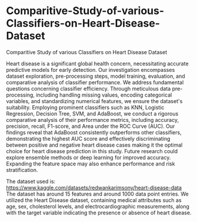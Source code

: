 # Comparitive-Study-of-various-Classifiers-on-Heart-Disease-Dataset
Comparitive Study of various Classifiers on Heart Disease Dataset

Heart disease is a significant global health concern, necessitating accurate predictive models for early detection. Our investigation encompasses dataset exploration, pre-processing steps, model training, evaluation, and comparative analysis of classifier performance. We address fundamental questions concerning classifier efficiency. Through meticulous data pre-processing, including handling missing values, encoding categorical variables, and standardizing numerical features, we ensure the dataset's suitability. Employing prominent classifiers such as KNN, Logistic Regression, Decision Tree, SVM, and AdaBoost, we conduct a rigorous comparative analysis of their performance metrics, including accuracy, precision, recall, F1-score, and Area under the ROC Curve (AUC). Our findings reveal that AdaBoost consistently outperforms other classifiers, demonstrating the highest AUC score and effectively discriminating between positive and negative heart disease cases making it the optimal choice for heart disease prediction in this study. Future research could explore ensemble methods or deep learning for improved accuracy. Expanding the feature space may also enhance performance and risk stratification.

The dataset used is: 
https://www.kaggle.com/datasets/redwankarimsony/heart-disease-data
The dataset has around 15 features and around 1000 data point entries. We utilized the Heart Disease dataset, containing medical attributes such as age, sex, cholesterol levels, and electrocardiographic measurements, along with the target variable indicating the presence or absence of heart disease.

